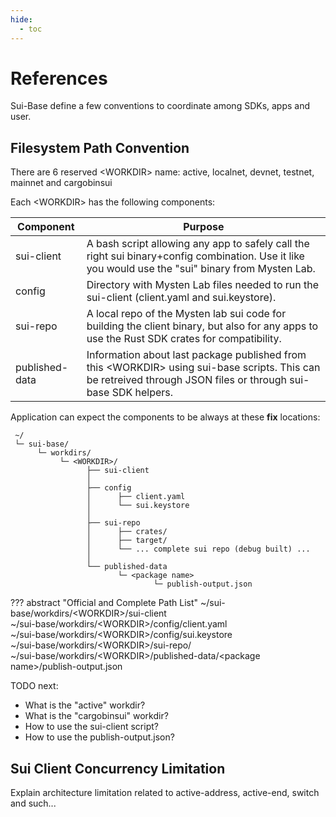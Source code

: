 ```yaml
---
hide:
  - toc
---
```

# References

Sui-Base define a few conventions to coordinate among SDKs, apps and user.

## Filesystem Path Convention

There are 6 reserved <WORKDIR\> name: active, localnet, devnet, testnet, mainnet and cargobinsui

Each <WORKDIR\> has the following components:

| Component      | Purpose                                                                                                                                                         |
| -------------- | --------------------------------------------------------------------------------------------------------------------------------------------------------------- |
| sui-client     | A bash script allowing any app to safely call the right sui binary+config combination. Use it like you would use the "sui" binary from Mysten Lab.              |
| config         | Directory with Mysten Lab files needed to run the sui-client (client.yaml and sui.keystore).                                                                    |
| sui-repo       | A local repo of the Mysten lab sui code for building the client binary, but also for any apps to use the Rust SDK crates for compatibility.                     |
| published-data | Information about last package published from this <WORKDIR\> using sui-base scripts. This can be retreived through JSON files or through sui-base SDK helpers. |

Application can expect the components to be always at these **fix** locations:
```
 ~/
 └─ sui-base/    
      └─ workdirs/
           └─ <WORKDIR>/
                 ├── sui-client
                 │
                 ├── config
                 │      ├── client.yaml
                 │      └── sui.keystore
                 │
                 ├── sui-repo
                 │      ├── crates/
                 │      ├── target/ 
                 │      └── ... complete sui repo (debug built) ...
                 │
                 └── published-data
                        └─ <package name>
                                └─ publish-output.json
```
??? abstract "Official and Complete Path List"
    ~/sui-base/workdirs/<WORKDIR\>/sui-client<br>
    ~/sui-base/workdirs/<WORKDIR\>/config/client.yaml<br>
    ~/sui-base/workdirs/<WORKDIR\>/config/sui.keystore<br>
    ~/sui-base/workdirs/<WORKDIR\>/sui-repo/<br>
    ~/sui-base/workdirs/<WORKDIR\>/published-data/<package name\>/publish-output.json<br>


TODO next:

- What is the "active" workdir?
- What is the "cargobinsui" workdir?
- How to use the sui-client script?
- How to use the publish-output.json?

## Sui Client Concurrency Limitation
Explain architecture limitation related to active-address, active-end, switch and such...
